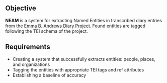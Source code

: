 ## Objective
**NEAM** is a system for extracting Named Entities in transcribed diary entries from the [Emma B. Andrews Diary Project](http://www.emmabandrews.org/project/). Found entities are tagged following the TEI schema of the project.

## Requirements
* Creating a system that successfully extracts entities: people, places, and organizations
* Tagging the entities with appropriate TEI tags and ref attributes
* Establishing a baseline of accuracy
